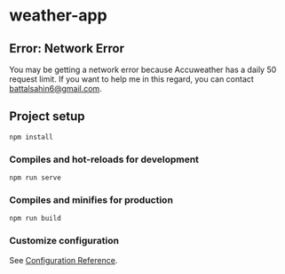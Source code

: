 # weather-app

## Error: Network Error
You may be getting a network error because Accuweather has a daily 50 request limit. If you want to help me in this regard, you can contact battalsahin6@gmail.com.

## Project setup
```
npm install
```

### Compiles and hot-reloads for development
```
npm run serve
```

### Compiles and minifies for production
```
npm run build
```

### Customize configuration
See [Configuration Reference](https://cli.vuejs.org/config/).
